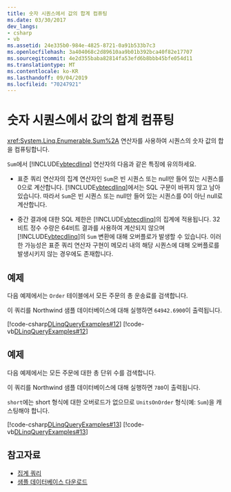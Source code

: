 ```yaml
---
title: 숫자 시퀀스에서 값의 합계 컴퓨팅
ms.date: 03/30/2017
dev_langs:
- csharp
- vb
ms.assetid: 24e335b0-984e-4825-8721-0a91b533b7c3
ms.openlocfilehash: 3a404068c2d89610aa9b01b392bca40f82e17707
ms.sourcegitcommit: 4e2d355baba82814fa53efd6b8bbb45bfe054d11
ms.translationtype: MT
ms.contentlocale: ko-KR
ms.lasthandoff: 09/04/2019
ms.locfileid: "70247921"
---
```

# <a name="compute-the-sum-of-values-in-a-numeric-sequence"></a>숫자 시퀀스에서 값의 합계 컴퓨팅
<xref:System.Linq.Enumerable.Sum%2A> 연산자를 사용하여 시퀀스의 숫자 값의 합을 컴퓨팅합니다.  
  
 `Sum`에서 [!INCLUDE[vbtecdlinq](../../../../../../includes/vbtecdlinq-md.md)] 연산자의 다음과 같은 특징에 유의하세요.  
  
- 표준 쿼리 연산자의 집계 연산자인 `Sum`은 빈 시퀀스 또는 null만 들어 있는 시퀀스를 0으로 계산합니다. [!INCLUDE[vbtecdlinq](../../../../../../includes/vbtecdlinq-md.md)]에서는 SQL 구문이 바뀌지 않고 남아 있습니다. 따라서 `Sum`은 빈 시퀀스 또는 null만 들어 있는 시퀀스를 0이 아닌 null로 계산합니다.  
  
- 중간 결과에 대한 SQL 제한은 [!INCLUDE[vbtecdlinq](../../../../../../includes/vbtecdlinq-md.md)]의 집계에 적용됩니다. 32비트 정수 수량은 64비트 결과를 사용하여 계산되지 않으며 [!INCLUDE[vbtecdlinq](../../../../../../includes/vbtecdlinq-md.md)]의 `Sum` 변환에 대해 오버플로가 발생할 수 있습니다. 이러한 가능성은 표준 쿼리 연산자 구현이 메모리 내의 해당 시퀀스에 대해 오버플로를 발생시키지 않는 경우에도 존재합니다.  
  
## <a name="example"></a>예제  
 다음 예제에서는 `Order` 테이블에서 모든 주문의 총 운송료를 검색합니다.  
  
 이 쿼리를 Northwind 샘플 데이터베이스에 대해 실행하면 `64942.6900`이 출력됩니다.  
  
 [!code-csharp[DLinqQueryExamples#12](../../../../../../samples/snippets/csharp/VS_Snippets_Data/DLinqQueryExamples/cs/Program.cs#12)]
 [!code-vb[DLinqQueryExamples#12](../../../../../../samples/snippets/visualbasic/VS_Snippets_Data/DLinqQueryExamples/vb/Module1.vb#12)]  
  
## <a name="example"></a>예제  
 다음 예제에서는 모든 주문에 대한 총 단위 수를 검색합니다.  
  
 이 쿼리를 Northwind 샘플 데이터베이스에 대해 실행하면 `780`이 출력됩니다.  
  
 `short`에는 short 형식에 대한 오버로드가 없으므로 `UnitsOnOrder` 형식(예: `Sum`)을 캐스팅해야 합니다.  
  
 [!code-csharp[DLinqQueryExamples#13](../../../../../../samples/snippets/csharp/VS_Snippets_Data/DLinqQueryExamples/cs/Program.cs#13)]
 [!code-vb[DLinqQueryExamples#13](../../../../../../samples/snippets/visualbasic/VS_Snippets_Data/DLinqQueryExamples/vb/Module1.vb#13)]  
  
## <a name="see-also"></a>참고자료

- [집계 쿼리](aggregate-queries.md)
- [샘플 데이터베이스 다운로드](downloading-sample-databases.md)
